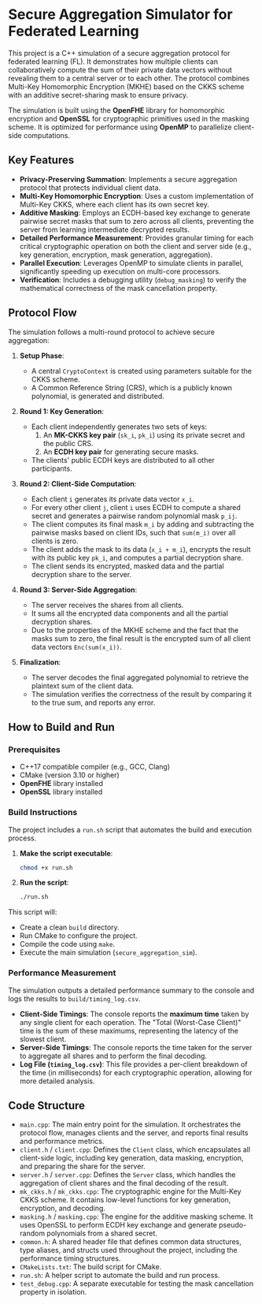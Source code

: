 # Secure Aggregation Simulator for Federated Learning

This project is a C++ simulation of a secure aggregation protocol for federated learning (FL). It demonstrates how multiple clients can collaboratively compute the sum of their private data vectors without revealing them to a central server or to each other. The protocol combines Multi-Key Homomorphic Encryption (MKHE) based on the CKKS scheme with an additive secret-sharing mask to ensure privacy.

The simulation is built using the **OpenFHE** library for homomorphic encryption and **OpenSSL** for cryptographic primitives used in the masking scheme. It is optimized for performance using **OpenMP** to parallelize client-side computations.

## Key Features

-   **Privacy-Preserving Summation**: Implements a secure aggregation protocol that protects individual client data.
-   **Multi-Key Homomorphic Encryption**: Uses a custom implementation of Multi-Key CKKS, where each client has its own secret key.
-   **Additive Masking**: Employs an ECDH-based key exchange to generate pairwise secret masks that sum to zero across all clients, preventing the server from learning intermediate decrypted results.
-   **Detailed Performance Measurement**: Provides granular timing for each critical cryptographic operation on both the client and server side (e.g., key generation, encryption, mask generation, aggregation).
-   **Parallel Execution**: Leverages OpenMP to simulate clients in parallel, significantly speeding up execution on multi-core processors.
-   **Verification**: Includes a debugging utility (`debug_masking`) to verify the mathematical correctness of the mask cancellation property.

## Protocol Flow

The simulation follows a multi-round protocol to achieve secure aggregation:

1.  **Setup Phase**:
    -   A central `CryptoContext` is created using parameters suitable for the CKKS scheme.
    -   A Common Reference String (CRS), which is a publicly known polynomial, is generated and distributed.

2.  **Round 1: Key Generation**:
    -   Each client independently generates two sets of keys:
        1.  An **MK-CKKS key pair** (`sk_i`, `pk_i`) using its private secret and the public CRS.
        2.  An **ECDH key pair** for generating secure masks.
    -   The clients' public ECDH keys are distributed to all other participants.

3.  **Round 2: Client-Side Computation**:
    -   Each client `i` generates its private data vector `x_i`.
    -   For every other client `j`, client `i` uses ECDH to compute a shared secret and generates a pairwise random polynomial mask `p_ij`.
    -   The client computes its final mask `m_i` by adding and subtracting the pairwise masks based on client IDs, such that `sum(m_i)` over all clients is zero.
    -   The client adds the mask to its data (`x_i + m_i`), encrypts the result with its public key `pk_i`, and computes a partial decryption share.
    -   The client sends its encrypted, masked data and the partial decryption share to the server.

4.  **Round 3: Server-Side Aggregation**:
    -   The server receives the shares from all clients.
    -   It sums all the encrypted data components and all the partial decryption shares.
    -   Due to the properties of the MKHE scheme and the fact that the masks sum to zero, the final result is the encrypted sum of all client data vectors `Enc(sum(x_i))`.

5.  **Finalization**:
    -   The server decodes the final aggregated polynomial to retrieve the plaintext sum of the client data.
    -   The simulation verifies the correctness of the result by comparing it to the true sum, and reports any error.

## How to Build and Run

### Prerequisites

-   C++17 compatible compiler (e.g., GCC, Clang)
-   CMake (version 3.10 or higher)
-   **OpenFHE** library installed
-   **OpenSSL** library installed

### Build Instructions

The project includes a `run.sh` script that automates the build and execution process.

1.  **Make the script executable**:
    ```bash
    chmod +x run.sh
    ```
2.  **Run the script**:
    ```bash
    ./run.sh
    ```
This script will:
-   Create a clean `build` directory.
-   Run CMake to configure the project.
-   Compile the code using `make`.
-   Execute the main simulation (`secure_aggregation_sim`).

### Performance Measurement

The simulation outputs a detailed performance summary to the console and logs the results to `build/timing_log.csv`.

-   **Client-Side Timings**: The console reports the **maximum time** taken by any single client for each operation. The "Total (Worst-Case Client)" time is the sum of these maximums, representing the latency of the slowest client.
-   **Server-Side Timings**: The console reports the time taken for the server to aggregate all shares and to perform the final decoding.
-   **Log File (`timing_log.csv`)**: This file provides a per-client breakdown of the time (in milliseconds) for each cryptographic operation, allowing for more detailed analysis.

## Code Structure

-   `main.cpp`: The main entry point for the simulation. It orchestrates the protocol flow, manages clients and the server, and reports final results and performance metrics.
-   `client.h` / `client.cpp`: Defines the `Client` class, which encapsulates all client-side logic, including key generation, data masking, encryption, and preparing the share for the server.
-   `server.h` / `server.cpp`: Defines the `Server` class, which handles the aggregation of client shares and the final decoding of the result.
-   `mk_ckks.h` / `mk_ckks.cpp`: The cryptographic engine for the Multi-Key CKKS scheme. It contains low-level functions for key generation, encryption, and decoding.
-   `masking.h` / `masking.cpp`: The engine for the additive masking scheme. It uses OpenSSL to perform ECDH key exchange and generate pseudo-random polynomials from a shared secret.
-   `common.h`: A shared header file that defines common data structures, type aliases, and structs used throughout the project, including the performance timing structures.
-   `CMakeLists.txt`: The build script for CMake.
-   `run.sh`: A helper script to automate the build and run process.
-   `test_debug.cpp`: A separate executable for testing the mask cancellation property in isolation.

</markdown>